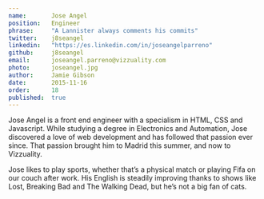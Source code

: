 ```yaml
---
name: 		Jose Angel      
position:   Engineer
phrase:     "A Lannister always comments his commits"
twitter:    j8seangel
linkedin:   "https://es.linkedin.com/in/joseangelparreno"
github:		j8seangel
email:      joseangel.parreno@vizzuality.com
photo:      joseangel.jpg
author:     Jamie Gibson
date:       2015-11-16
order:      18
published:  true
---
```


Jose Angel is a front end engineer with a specialism in HTML, CSS and Javascript. While studying a degree in Electronics and Automation, Jose discovered a love of web development and has followed that passion ever since. That passion brought him to Madrid this summer, and now to Vizzuality.

Jose likes to play sports, whether that’s a physical match or playing Fifa on our couch after work. His English is steadily improving thanks to shows like Lost, Breaking Bad and The Walking Dead, but he’s not a big fan of cats. 

